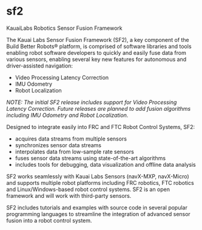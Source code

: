 # sf2
KauaiLabs Robotics Sensor Fusion Framework

The Kauai Labs Sensor Fusion Framework (SF2)</a>, a key component of the Build Better Robots® platform, is comprised of software libraries and tools enabling robot software developers to quickly and easily fuse data from various sensors, enabling several key new features for autonomous and driver-assisted navigation:

- Video Processing Latency Correction
- IMU Odometry
- Robot Localization

<i>NOTE:  The initial SF2 release includes support for Video Processing Latency Correction.  Future releases are planned to add fusion algorithms including IMU Odometry and Robot Localization.</i>

Designed to integrate easily into FRC and FTC Robot Control Systems, SF2:

- acquires data streams from multiple sensors
- synchronizes sensor data streams
- interpolates data from low-sample rate sensors
- fuses sensor data streams using state-of-the-art algorithms
- includes tools for debugging, data visualization and offline data analysis

SF2 works seamlessly with Kauai Labs Sensors (navX-MXP, navX-Micro) and supports multiple robot platforms including FRC robotics, FTC robotics and Linux/Windows-based robot control systems.  SF2 is an open framework and will work with third-party sensors.

SF2 includes tutorials and examples with source code in several popular programming languages to streamline the integration of advanced sensor fusion into a robot control system.

